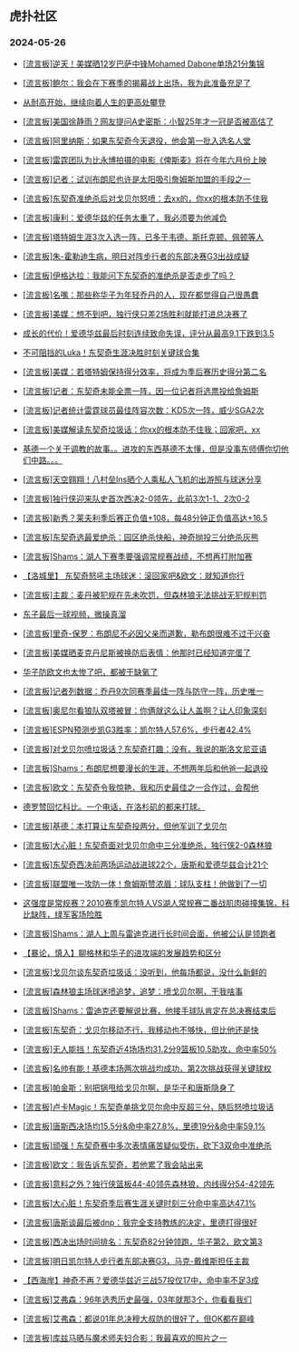 ## 虎扑社区 
### 2024-05-26

+ [[流言板]逆天！美媒晒12岁巴萨中锋Mohamed Dabone单场21分集锦](https://bbs.hupu.com/626537747.html)

+ [[流言板]鲍尔：我会在下赛季的揭幕战上出场，我为此准备充足了](https://bbs.hupu.com/626537272.html)

+ [从耐高开始，继续向着人生的更高处攀登](https://bbs.hupu.com/626535266.html)

+ [[流言板]美国徐静雨？网友提问A史密斯：小智25年才一冠是否被高估了](https://bbs.hupu.com/626538365.html)

+ [[流言板]阿里纳斯：如果东契奇今天退役，他会第一批入选名人堂](https://bbs.hupu.com/626537196.html)

+ [[流言板]雷霆团队为比永博拍摄的电影《俾斯麦》将在今年六月份上映](https://bbs.hupu.com/626534048.html)

+ [[流言板]记者：试训布朗尼也许是太阳吸引詹姆斯加盟的手段之一](https://bbs.hupu.com/626537576.html)

+ [[流言板]东契奇准绝杀后对戈贝尔怒喷：去xx的，你xx的根本防不住我](https://bbs.hupu.com/626527269.html)

+ [[流言板]康利：爱德华兹的任务太重了，我必须要为他减负](https://bbs.hupu.com/626536136.html)

+ [[流言板]塔特姆生涯3次入选一阵，已多于韦德、斯托克顿、佩顿等人](https://bbs.hupu.com/626532589.html)

+ [[流言板]朱-霍勒迪生病，明日对阵步行者的东部决赛G3出战成疑](https://bbs.hupu.com/626538396.html)

+ [[流言板]伊格达拉：我能问下东契奇的准绝杀是否走步了吗？](https://bbs.hupu.com/626532252.html)

+ [[流言板]名嘴：那些称华子为年轻乔丹的人，现在都觉得自己很愚蠢](https://bbs.hupu.com/626532287.html)

+ [[流言板]美媒：想不到吧，独行侠只差2场胜利就能打进总决赛了](https://bbs.hupu.com/626534081.html)

+ [成长的代价！爱德华兹最后时刻连续致命失误，评分从最高9.1下跌到3.5](https://bbs.hupu.com/626531666.html)

+ [不可阻挡的Luka！东契奇生涯决胜时刻关键球合集](https://bbs.hupu.com/626532711.html)

+ [[流言板]美媒：若塔特姆保持得分效率，将成为季后赛历史得分第二名](https://bbs.hupu.com/626532932.html)

+ [[流言板]记者：东契奇未能全票一阵，因一位记者将选票投给詹姆斯](https://bbs.hupu.com/626532613.html)

+ [[流言板]记者统计雷霆球员最佳阵容次数：KD5次一阵，威少SGA2次](https://bbs.hupu.com/626537480.html)

+ [[流言板]美媒解读东契奇垃圾话：你xx的根本防不住我；回家吧，xx](https://bbs.hupu.com/626530982.html)

+ [基德一个关于调教的故事。。进攻的东西基德不太懂，但是没事东师傅你切他们中路。。。](https://bbs.hupu.com/626536680.html)

+ [[流言板]天空翱翔！八村垒Ins晒个人乘私人飞机的出游照与球迷分享](https://bbs.hupu.com/626534205.html)

+ [[流言板]独行侠迎来队史首次西决2-0领先，此前3次1-1、2次0-2](https://bbs.hupu.com/626533272.html)

+ [[流言板]新秀？莱夫利季后赛正负值+108，每48分钟正负值高达+16.5](https://bbs.hupu.com/626530885.html)

+ [[流言板]东契奇选最爱绝杀：园区绝杀快船，神奇抛投三分绝杀灰熊](https://bbs.hupu.com/626531229.html)

+ [[流言板]Shams：湖人下赛季要强调常规赛战绩，不想再打附加赛](https://bbs.hupu.com/626531036.html)

+ [【洛城里】 东契奇怒吼主场球迷：滚回家吧&欧文：就知道你行](https://bbs.hupu.com/626531100.html)

+ [[流言板]主裁：麦丹被犯规在先未吹罚，但森林狼无法挑战无犯规判罚](https://bbs.hupu.com/626530564.html)

+ [东子最后一球视频，微操真溜](https://bbs.hupu.com/626530728.html)

+ [[流言板]里奇-保罗：布朗尼不必因父亲而道歉，勒布朗很难不过于兴奋](https://bbs.hupu.com/626533646.html)

+ [[流言板]美媒晒麦克丹尼斯被换防后表情：他那时已经知道完蛋了](https://bbs.hupu.com/626538789.html)

+ [华子防欧文也太惨了吧，都被干缺氧了](https://bbs.hupu.com/626530606.html)

+ [[流言板]记者列数据：乔丹9次同赛季最佳一阵与防守一阵，历史唯一](https://bbs.hupu.com/626532352.html)

+ [[流言板]奥尼尔看狼队双塔被冒：你俩就这么让人盖啊？让人印象深刻](https://bbs.hupu.com/626530639.html)

+ [[流言板]ESPN预测步凯G3胜率：凯尔特人57.6%，步行者42.4%](https://bbs.hupu.com/626535337.html)

+ [[流言板]对戈贝尔喷垃圾话？东契奇打趣：没有，我说的斯洛文尼亚语](https://bbs.hupu.com/626530404.html)

+ [[流言板]Shams：布朗尼想要漫长的生涯，不想两年后和他爸一起退役](https://bbs.hupu.com/626530099.html)

+ [[流言板]欧文：东契奇令我惊艳，我和历史最佳之一合作过，会帮他](https://bbs.hupu.com/626530117.html)

+ [德罗赞回忆科比。一个电话，在洛杉矶的都来打球。](https://bbs.hupu.com/626530165.html)

+ [[流言板]基德：本打算让东契奇投两分，但他军训了戈贝尔](https://bbs.hupu.com/626527939.html)

+ [[流言板]大心脏！东契奇面对戈贝尔命中三分准绝杀，独行侠2-0森林狼](https://bbs.hupu.com/626526382.html)

+ [[流言板]东契奇西决前两场运动战进球22个，唐斯和爱德华兹合计21个](https://bbs.hupu.com/626538441.html)

+ [[流言板]联盟唯一攻防一体！詹姆斯赞浓眉：球队支柱！他做到了一切](https://bbs.hupu.com/626530829.html)

+ [这强度是常规赛？2010赛季凯尔特人VS湖人常规赛二番战肌肉碰撞集锦，科比缺阵，绿军客场险胜](https://bbs.hupu.com/626532044.html)

+ [[流言板]Shams：湖人上周与雷迪克进行长时间会面，他被公认是领跑者](https://bbs.hupu.com/626529129.html)

+ [【暴论，慎入】聊格林和华子的进攻端的发展趋势和区分](https://bbs.hupu.com/626530326.html)

+ [[流言板]戈贝尔谈东契奇垃圾话：没听到，他每场都说，没什么新鲜的](https://bbs.hupu.com/626530637.html)

+ [[流言板]森林狼主场球迷喷追梦，追梦：喷戈贝尔啊，干我啥事](https://bbs.hupu.com/626528581.html)

+ [[流言板]Shams：雷迪克还要解说比赛，他接手球队肯定在总决赛结束后](https://bbs.hupu.com/626529324.html)

+ [[流言板]东契奇：戈贝尔移动不行，我移动也不够快，但比他还是快](https://bbs.hupu.com/626528649.html)

+ [[流言板]无人能挡！东契奇近4场场均31.2分9篮板10.5助攻，命中率50%](https://bbs.hupu.com/626529222.html)

+ [[流言板]名帅有能！基德本场两次挑战均成功，第2次挑战获得关键球权](https://bbs.hupu.com/626528880.html)

+ [[流言板]帕金斯：别把锅甩给戈贝尔啊，是华子和唐斯隐身了](https://bbs.hupu.com/626529067.html)

+ [[流言板]卢卡Magic！东契奇单挑戈贝尔命中反超三分，随后怒喷垃圾话](https://bbs.hupu.com/626526469.html)

+ [[流言板]唐斯西决场均15.5分&命中率27.8%，里德19分&命中率59.1%](https://bbs.hupu.com/626538551.html)

+ [[流言板]顽强！东契奇赛中多次表情痛苦疑似受伤，砍下3双命中准绝杀](https://bbs.hupu.com/626529079.html)

+ [[流言板]欧文：我告诉东契奇，若他累了我会站出来](https://bbs.hupu.com/626528223.html)

+ [[流言板]意料之外？独行侠篮板44-40领先森林狼，内线得分54-42领先](https://bbs.hupu.com/626528396.html)

+ [[流言板]大心脏！东契奇季后赛生涯关键时刻三分命中率高达47.1%](https://bbs.hupu.com/626528532.html)

+ [[流言板]唐斯谈最后被dnp：我完全支持教练的决定，里德打得很好](https://bbs.hupu.com/626529841.html)

+ [[流言板]西决出场时间排名：东契奇82分钟领跑，华子第2，欧文第3](https://bbs.hupu.com/626538683.html)

+ [[流言板]明日凯尔特人步行者东部决赛G3，马克-戴维斯担任主裁](https://bbs.hupu.com/626538841.html)

+ [【西海岸】神奇不再？爱德华兹近三战57投仅17中，命中率不足3成](https://bbs.hupu.com/626530805.html)

+ [[流言板]艾弗森：96年选秀历史最强，03年就那3个，你看看我们](https://bbs.hupu.com/626540160.html)

+ [[流言板]艾弗森：都说01年总决穆大叔防的很好了，但OK都在巅峰](https://bbs.hupu.com/626540366.html)

+ [[流言板]库兹马晒与魔术师夫妇合影：我最喜欢的照片之一](https://bbs.hupu.com/626535788.html)


